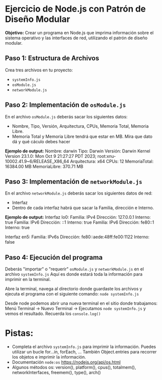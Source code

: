 # Ejercicio de Node.js con Patrón de Diseño Modular

**Objetivo:** 
Crear un programa en Node.js que imprima información sobre el sistema operativo y las interfaces de red, utilizando el patrón de diseño modular.

## Paso 1: Estructura de Archivos

Crea tres archivos en tu proyecto:

   - `systemInfo.js`
   - `osModule.js`
   - `networkModule.js`

## Paso 2: Implementación de `osModule.js`

En el archivo `osModule.js` deberás sacar los siguientes datos:
- Nombre, Tipo, Versión, Arquitectura, CPUs, Memoria Total, Memoria Libre.
- Memoria Total y Memoria Libre tendrá que estar en MB. Mira que dato dá y qué cáculo debes hacer

**Ejemplo de output:**
Nombre: darwin
Tipo: Darwin
Versión: Darwin Kernel Version 23.1.0: Mon Oct  9 21:27:27 PDT 2023; root:xnu-10002.41.9~6/RELEASE_X86_64
Arquitectura: x64
CPUs: 12
MemoriaTotal: 16384.00 MB
MemoriaLibre: 370.71 MB

## Paso 3: Implementación de `networkModule.js`

En el archivo `networkModule.js` deberás sacar los siguientes datos de red:
- Interfaz
- Dentro de cada interfaz habrá que sacar la Familia, dirección e Interno.

**Ejemplo de output:**
Interfaz lo0:
  Familia: IPv4
  Dirección: 127.0.0.1
  Interno: true
  Familia: IPv6
  Dirección: ::1
  Interno: true
  Familia: IPv6
  Dirección: fe80::1
  Interno: true

Interfaz en5:
  Familia: IPv6s
  Dirección: fe80::aede:48ff:fe00:1122
  Interno: false

## Paso 4: Ejecución del programa
Deberás "importar" o "requerir" `osModule.js` y `networkModule.js` en el archivo `systemInfo.js` Aquí es donde estará toda la información para imprimir en la terminal.

Abre la terminal, navega al directorio donde guardaste los archivos y ejecuta el programa con el siguiente comando:
`node systemInfo.js`

Desde node podemos abrir una nueva terminal en el sitio donde trabajamos:
Menú Terminal -> Nuevo Terminal -> Ejecutamos `node systemInfo.js` y vemos el resultado. Recuerda los `console.log()`

# Pistas:
- Completa el archivo `systemInfo.js` para imprimir la información. Puedes utilizar un bucle for...in, forEach, ... También Object.entries para recorrer los objetos e imprimir la información.
- Documentación `node:os` https://nodejs.org/api/os.html
- Algunos métodos os: version(), platform(), cpus(), totalmem(), networkInterfaces, freemem(), type(), arch()